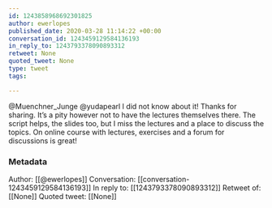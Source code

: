 ```yaml
---
id: 1243858968692301825
author: ewerlopes
published_date: 2020-03-28 11:14:22 +00:00
conversation_id: 1243459129584136193
in_reply_to: 1243793378090893312
retweet: None
quoted_tweet: None
type: tweet
tags:

---
```


@Muenchner_Junge @yudapearl I did not know about it! Thanks for sharing. It’s a pity however not to have the lectures themselves there. The script helps, the slides too, but I miss the lectures and a place to discuss the topics. On online course with lectures, exercises and a forum for discussions is great!

### Metadata

Author: [[@ewerlopes]]
Conversation: [[conversation-1243459129584136193]]
In reply to: [[1243793378090893312]]
Retweet of: [[None]]
Quoted tweet: [[None]]
